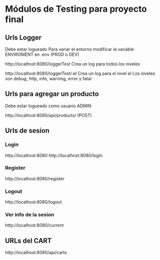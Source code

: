 # Módulos de Testing para proyecto final

## Urls Logger

Debe estar logueado
Para variar el entorno modificar la variable ENVIROMENT en .env (PROD o DEV)

http://localhost:8080/loggerTest
Crea un log para todos los niveles

http://localhost:8080/loggerTest/:el
Crea un log para el nivel el
Los niveles son debug, http, info, warning, error y fatal

## Urls para agregar un producto

Debe estar logueado como usuario ADMIN

http://localhost:8080/api/products/ (POST)


## Urls de sesion

### Login

http://localhost:8080
http://localhost:8080/login

### Register

http://localhost:8080/register

### Logout

http://localhost:8080/logout

### Ver info de la sesion

http://localhost:8080/current

## URLs del CART

http://localhost:8080/api/carts

